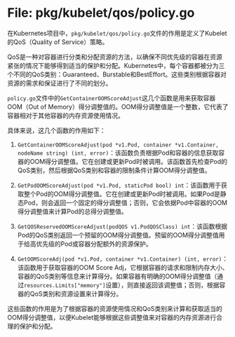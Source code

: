 # File: pkg/kubelet/qos/policy.go

在Kubernetes项目中，`pkg/kubelet/qos/policy.go`文件的作用是定义了Kubelet的QoS（Quality of Service）策略。

QoS是一种对容器进行分类和分配资源的方法，以确保不同优先级的容器在资源紧张的情况下能够得到适当的保护和分配。Kubernetes中，每个容器都被分为三个不同的QoS类别：Guaranteed、Burstable和BestEffort。这些类别根据容器对资源的需求和保证进行了不同的划分。

`policy.go`文件中的`GetContainerOOMScoreAdjust`这几个函数是用来获取容器OOM（Out of Memory）得分调整值的。OOM得分调整值是一个整数，它代表了容器相对于其他容器的内存资源使用情况。

具体来说，这几个函数的作用如下：

1. `GetContainerOOMScoreAdjust(pod *v1.Pod, container *v1.Container, nodeName string) (int, error)`：该函数负责根据Pod和容器的信息获取容器的OOM得分调整值。它在创建或更新Pod时被调用。该函数首先检查Pod的QoS类别，然后根据QoS类别和容器的限制条件计算OOM得分调整值。

2. `GetPodOOMScoreAdjust(pod *v1.Pod, staticPod bool) int`：该函数用于获取整个Pod的OOM得分调整值。它在创建或更新Pod时被调用。如果Pod是静态Pod，则会返回一个固定的得分调整值；否则，它会依据Pod中容器的OOM得分调整值来计算Pod的总得分调整值。

3. `GetQOSReservedOOMScoreAdjust(podQOS v1.PodQOSClass) int`：该函数根据Pod的QoS类别返回一个预留的OOM得分调整值。预留的OOM得分调整值用于给高优先级的Pod或容器分配额外的资源保护。

4. `GetOOMScoreAdj(pod *v1.Pod, container *v1.Container) (int, error)`：该函数用于获取容器的OOM Score Adj，它根据容器的请求和限制内存大小、容器的QoS类别等信息来计算得分。如果容器有明确的OOM得分调整值（通过`resources.Limits["memory"]`设置），则直接返回该调整值；否则，根据容器的QoS类别和资源设置来计算得分。

这些函数的作用是为了根据容器的资源使用情况和QoS类别来计算和获取适当的OOM得分调整值，以便Kubelet能够根据这些调整值来对容器的内存资源进行合理的保护和分配。

